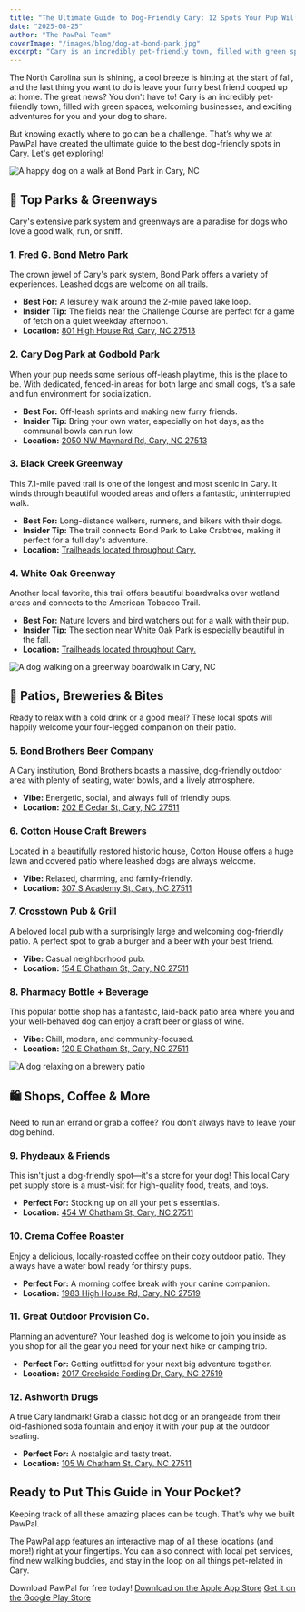 ```yaml
---
title: "The Ultimate Guide to Dog-Friendly Cary: 12 Spots Your Pup Will Love"
date: "2025-08-25"
author: "The PawPal Team"
coverImage: "/images/blog/dog-at-bond-park.jpg"
excerpt: "Cary is an incredibly pet-friendly town, filled with green spaces and welcoming businesses. Here are 12 of the best spots to explore with your dog."
---
```


The North Carolina sun is shining, a cool breeze is hinting at the start of fall, and the last thing you want to do is leave your furry best friend cooped up at home. The great news? You don't have to! Cary is an incredibly pet-friendly town, filled with green spaces, welcoming businesses, and exciting adventures for you and your dog to share.

But knowing exactly where to go can be a challenge. That’s why we at PawPal have created the ultimate guide to the best dog-friendly spots in Cary. Let's get exploring!

![A happy dog on a walk at Bond Park in Cary, NC](/images/blog/dog-at-bond-park.jpg)

## 🌳 Top Parks & Greenways
Cary's extensive park system and greenways are a paradise for dogs who love a good walk, run, or sniff.

### 1. Fred G. Bond Metro Park
The crown jewel of Cary's park system, Bond Park offers a variety of experiences. Leashed dogs are welcome on all trails.
- **Best For:** A leisurely walk around the 2-mile paved lake loop.
- **Insider Tip:** The fields near the Challenge Course are perfect for a game of fetch on a quiet weekday afternoon.
- **Location:** [801 High House Rd, Cary, NC 27513](https://www.google.com/maps/place/Fred+G.+Bond+Metro+Park)

### 2. Cary Dog Park at Godbold Park
When your pup needs some serious off-leash playtime, this is the place to be. With dedicated, fenced-in areas for both large and small dogs, it’s a safe and fun environment for socialization.
- **Best For:** Off-leash sprints and making new furry friends.
- **Insider Tip:** Bring your own water, especially on hot days, as the communal bowls can run low.
- **Location:** [2050 NW Maynard Rd, Cary, NC 27513](https://www.google.com/maps/place/Cary+Dog+Park)

### 3. Black Creek Greenway
This 7.1-mile paved trail is one of the longest and most scenic in Cary. It winds through beautiful wooded areas and offers a fantastic, uninterrupted walk.
- **Best For:** Long-distance walkers, runners, and bikers with their dogs.
- **Insider Tip:** The trail connects Bond Park to Lake Crabtree, making it perfect for a full day's adventure.
- **Location:** [Trailheads located throughout Cary.](https://www.google.com/maps/search/Black+Creek+Greenway+Cary)

### 4. White Oak Greenway
Another local favorite, this trail offers beautiful boardwalks over wetland areas and connects to the American Tobacco Trail.
- **Best For:** Nature lovers and bird watchers out for a walk with their pup.
- **Insider Tip:** The section near White Oak Park is especially beautiful in the fall.
- **Location:** [Trailheads located throughout Cary.](https://www.google.com/maps/search/White+Oak+Greenway+Cary)

![A dog walking on a greenway boardwalk in Cary, NC](/images/blog/dog-on-greenway.jpg)

## 🍺 Patios, Breweries & Bites
Ready to relax with a cold drink or a good meal? These local spots will happily welcome your four-legged companion on their patio.

### 5. Bond Brothers Beer Company
A Cary institution, Bond Brothers boasts a massive, dog-friendly outdoor area with plenty of seating, water bowls, and a lively atmosphere.
- **Vibe:** Energetic, social, and always full of friendly pups.
- **Location:** [202 E Cedar St, Cary, NC 27511](https://www.bondbrothersbeer.com/)

### 6. Cotton House Craft Brewers
Located in a beautifully restored historic house, Cotton House offers a huge lawn and covered patio where leashed dogs are always welcome.
- **Vibe:** Relaxed, charming, and family-friendly.
- **Location:** [307 S Academy St, Cary, NC 27511](https://www.cottonhousecraft.com/)

### 7. Crosstown Pub & Grill
A beloved local pub with a surprisingly large and welcoming dog-friendly patio. A perfect spot to grab a burger and a beer with your best friend.
- **Vibe:** Casual neighborhood pub.
- **Location:** [154 E Chatham St, Cary, NC 27511](https://www.crosstowndowntown.com/)

### 8. Pharmacy Bottle + Beverage
This popular bottle shop has a fantastic, laid-back patio area where you and your well-behaved dog can enjoy a craft beer or glass of wine.
- **Vibe:** Chill, modern, and community-focused.
- **Location:** [120 E Chatham St, Cary, NC 27511](https://www.pharmacybottlebeverage.com/)

![A dog relaxing on a brewery patio](/images/blog/dog-at-brewery.jpg)

## 🛍️ Shops, Coffee & More
Need to run an errand or grab a coffee? You don't always have to leave your dog behind.

### 9. Phydeaux & Friends
This isn't just a dog-friendly spot—it's a store for your dog! This local Cary pet supply store is a must-visit for high-quality food, treats, and toys.
- **Perfect For:** Stocking up on all your pet's essentials.
- **Location:** [454 W Chatham St, Cary, NC 27511](https://phydeaux.com/)

### 10. Crema Coffee Roaster
Enjoy a delicious, locally-roasted coffee on their cozy outdoor patio. They always have a water bowl ready for thirsty pups.
- **Perfect For:** A morning coffee break with your canine companion.
- **Location:** [1983 High House Rd, Cary, NC 27519](https://www.cremacoffeeroaster.com/)

### 11. Great Outdoor Provision Co.
Planning an adventure? Your leashed dog is welcome to join you inside as you shop for all the gear you need for your next hike or camping trip.
- **Perfect For:** Getting outfitted for your next big adventure together.
- **Location:** [2017 Creekside Fording Dr, Cary, NC 27519](https://greatoutdoorprovision.com/)

### 12. Ashworth Drugs
A true Cary landmark! Grab a classic hot dog or an orangeade from their old-fashioned soda fountain and enjoy it with your pup at the outdoor seating.
- **Perfect For:** A nostalgic and tasty treat.
- **Location:** [105 W Chatham St, Cary, NC 27511](https://www.ashworthdrugs.com/)

## Ready to Put This Guide in Your Pocket?

Keeping track of all these amazing places can be tough. That's why we built PawPal.

The PawPal app features an interactive map of all these locations (and more!) right at your fingertips. You can also connect with local pet services, find new walking buddies, and stay in the loop on all things pet-related in Cary.

Download PawPal for free today!
[Download on the Apple App Store](https://www.apple.com/app-store/)
[Get it on the Google Play Store](https://play.google.com/store/apps)